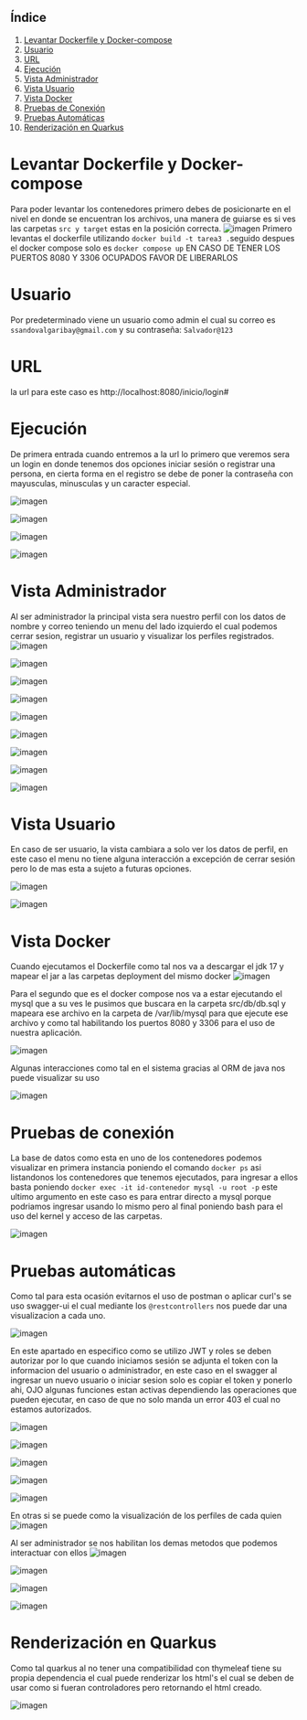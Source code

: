 ## Índice
1. [Levantar Dockerfile y Docker-compose](#levantar-dockerfile-y-docker-compose)
2. [Usuario](#usuario)
3. [URL](#url)
4. [Ejecución](#ejecución)
5. [Vista Administrador](#vista-administrador)
6. [Vista Usuario](#vista-usuario)
7. [Vista Docker](#vista-docker)
8. [Pruebas de Conexión](#pruebas-de-conexión)
9. [Pruebas Automáticas](#pruebas-automáticas)
10. [Renderización en Quarkus](#renderización-en-quarkus)



# Levantar Dockerfile y Docker-compose
Para poder levantar los contenedores primero debes de posicionarte en el nivel en donde se encuentran los archivos, una manera de guiarse es si ves las carpetas ```src y target``` estas en la posición correcta.
![imagen](https://github.com/user-attachments/assets/078c9b13-5607-4f78-addb-5ed728813166)
Primero levantas el dockerfile utilizando ```docker build -t tarea3 .```seguido despues el docker compose solo es  ```docker compose up``` EN CASO DE TENER LOS PUERTOS 8080 Y 3306 OCUPADOS FAVOR DE LIBERARLOS 
# Usuario
Por predeterminado viene un usuario como admin el cual su correo es ```ssandovalgaribay@gmail.com``` y su contraseña: ```Salvador@123```
# URL
la url para este caso es http://localhost:8080/inicio/login#
# Ejecución 
De primera entrada cuando entremos a la url lo primero que veremos sera un login en donde tenemos dos opciones iniciar sesión o registrar una persona, en cierta forma en el registro se debe de poner la contraseña con mayusculas, minusculas y un caracter especial.

![imagen](https://github.com/user-attachments/assets/cbc1ac84-137d-4b0e-9a57-172fc227b091)

![imagen](https://github.com/user-attachments/assets/dd98f93b-e16f-433f-8867-b6f28ed5e1db)

![imagen](https://github.com/user-attachments/assets/ab53815f-3442-443b-9188-bbfbb6f826d0)

![imagen](https://github.com/user-attachments/assets/446b15b0-6633-4c57-82b4-12931ae1faea)


 # Vista Administrador

Al ser administrador la principal vista sera nuestro perfil con los datos de nombre y correo teniendo un menu del lado izquierdo el cual podemos cerrar sesion, registrar un usuario y visualizar los perfiles registrados.
![imagen](https://github.com/user-attachments/assets/446b15b0-6633-4c57-82b4-12931ae1faea)

![imagen](https://github.com/user-attachments/assets/a83c5bc4-8d34-4950-9b63-df6af08ce7d6)

![imagen](https://github.com/user-attachments/assets/474bd453-245b-4192-ba8c-8f35d57ce6b0)

![imagen](https://github.com/user-attachments/assets/25912c89-fc07-4a08-9ccc-ebb39b73a4d7)


![imagen](https://github.com/user-attachments/assets/48b1088d-0980-4d0b-8bce-011b59615c56)


![imagen](https://github.com/user-attachments/assets/01c40043-f057-4a0b-9d1f-3a96f54fb825)


![imagen](https://github.com/user-attachments/assets/27a8a1c1-1606-42e3-8a55-3f2d0d14ba5c)


![imagen](https://github.com/user-attachments/assets/c12b64b7-f4c5-4d88-9dcd-5fcc0a998697)


![imagen](https://github.com/user-attachments/assets/0b093305-d343-4ae6-9b5d-aa80a7d874fd)




# Vista Usuario
En caso de ser usuario, la vista cambiara a solo ver los datos de perfil, en este caso el menu no tiene alguna interacción a excepción de cerrar sesión pero  lo de mas esta a sujeto a futuras opciones.

![imagen](https://github.com/user-attachments/assets/ab53815f-3442-443b-9188-bbfbb6f826d0)

![imagen](https://github.com/user-attachments/assets/208108fa-7214-4e17-a9c6-615390ac08f2)

# Vista Docker
Cuando ejecutamos el Dockerfile como tal nos va a descargar el jdk 17 y mapear el jar a las carpetas deployment del mismo docker 
![imagen](https://github.com/user-attachments/assets/7684b44d-e1f6-4489-a91e-a2a4fdfdaa18)

Para el segundo que es el docker compose nos va a estar ejecutando el mysql que a su ves le pusimos que buscara en la carpeta src/db/db.sql y mapeara ese archivo en la carpeta de /var/lib/mysql para que ejecute ese archivo y como tal habilitando los puertos 8080 y 3306 para el uso de nuestra aplicación.

![imagen](https://github.com/user-attachments/assets/b3b813cb-2da1-41dc-909a-9bb4762f1fc3)


Algunas interacciones como tal en el sistema gracias al ORM de java nos puede visualizar su uso

![imagen](https://github.com/user-attachments/assets/dda384c2-0b9e-49c8-be13-32590ee6134e)

# Pruebas de conexión 
La base de datos como esta en uno de los contenedores podemos visualizar en primera instancia poniendo el comando ```docker ps``` asi listandonos los contenedores que tenemos ejecutados, para ingresar a ellos basta poniendo ```docker exec -it id-contenedor mysql -u root -p``` este ultimo argumento en este caso es para entrar directo a mysql porque podriamos ingresar usando lo mismo pero al final poniendo bash para el uso del kernel y acceso de las carpetas.

![imagen](https://github.com/user-attachments/assets/d80b120a-ff21-4bc9-8ccc-f71081b433ef)

# Pruebas automáticas
Como tal para esta ocasión evitarnos el uso de postman o aplicar curl's se uso swagger-ui el cual mediante los ``@restcontrollers`` nos puede dar una visualizacion a cada uno.

![imagen](https://github.com/user-attachments/assets/a1065487-4aed-49d1-a2e3-cb874ab67846)

En este apartado en especifico como se utilizo JWT y roles se deben autorizar por lo que cuando iniciamos sesión se adjunta el token con la informacion del usuario o administrador, en este caso en el swagger al ingresar un nuevo usuario o iniciar sesion solo es copiar el token y ponerlo ahi, OJO algunas funciones estan activas dependiendo las operaciones que pueden ejecutar, en caso de que no solo manda un error 403 el cual no estamos autorizados.

![imagen](https://github.com/user-attachments/assets/ba5e0cce-8311-4bcd-8c4f-8b6a27e36622)

![imagen](https://github.com/user-attachments/assets/6e35b709-d8fc-46da-8bf2-8a4663dd9d4b)

![imagen](https://github.com/user-attachments/assets/9ee78894-78b0-4600-bf72-dc900e3aa462)

![imagen](https://github.com/user-attachments/assets/274d24c6-384d-4c68-958c-d2ed103625cd)

![imagen](https://github.com/user-attachments/assets/e0f72d01-c555-4b45-b6f0-a45d874700a3)

En otras si se puede como la visualización de los perfiles de cada quien
![imagen](https://github.com/user-attachments/assets/1e45d61d-39a7-4c08-8d26-ae5f91bdaf95)

Al ser administrador se nos habilitan los demas metodos que podemos interactuar con ellos
![imagen](https://github.com/user-attachments/assets/8deabbba-0f59-4449-9348-ec24b29b2b87)

![imagen](https://github.com/user-attachments/assets/6385017c-76b4-45a9-b8dc-06908e20df7f)

![imagen](https://github.com/user-attachments/assets/2165349d-3de1-4879-8345-35a490e274d8)

![imagen](https://github.com/user-attachments/assets/a7c9a45f-becb-4d6b-aee4-0a5b53c82fb5)

# Renderización en Quarkus

Como tal quarkus al no tener una compatibilidad con thymeleaf tiene su propia dependencia el cual puede renderizar los html's el cual se deben de usar como si fueran controladores pero retornando el html creado.

![imagen](https://github.com/user-attachments/assets/9e9458e8-bf05-40e9-b423-a8f49adaa0ee)
